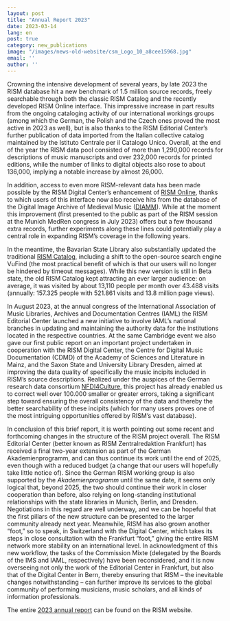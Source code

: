```yaml
---
layout: post
title: "Annual Report 2023"
date: 2023-03-14
lang: en
post: true
category: new_publications
image: "/images/news-old-website/csm_Logo_10_a8cee15968.jpg"
email: ''
author: ''
---
```


Crowning the intensive development of several years, by late 2023 the RISM database hit a new benchmark of 1.5 million source records, freely searchable through both the classic RISM Catalog and the recently developed RISM Online interface. This impressive increase in part results from the ongoing cataloging activity of our international workings groups (among which the German, the Polish and the Czech ones proved the most active in 2023 as well), but is also thanks to the RISM Editorial Center’s further publication of data imported from the Italian collective catalog maintained by the Istituto Centrale per il Catalogo Unico. Overall, at the end of the year the RISM data pool consisted of more than 1,290,000 records for descriptions of music manuscripts and over 232,000 records for printed editions, while the number of links to digital objects also rose to about 136,000, implying a notable increase by almost 26,000.

In addition, access to even more RISM-relevant data has been made possible by the RISM Digital Center’s enhancement of [RISM Online](https://rism.online), thanks to which users of this interface now also receive hits from the database of the Digital Image Archive of Medieval Music ([DIAMM](https://www.diamm.ac.uk/)). While at the moment this improvement (first presented to the public as part of the RISM session at the Munich MedRen congress in July 2023) offers but a few thousand extra records, further experiments along these lines could potentially play a central role in expanding RISM’s coverage in the following years.

In the meantime, the Bavarian State Library also substantially updated the traditional [RISM Catalog](https://opac.rism.info), including a shift to the open-source search engine VuFind (the most practical benefit of which is that our users will no longer be hindered by timeout messages). While this new version is still in Beta state, the old RISM Catalog kept attracting an ever larger audience: on average, it was visited by about 13,110 people per month over 43.488 visits (annually: 157.325 people with 521.861 visits and 13.8 million page views).

In August 2023, at the annual congress of the International Association of Music Libraries, Archives and Documentation Centres (IAML) the RISM Editorial Center launched a new initiative to involve IAML’s national branches in updating and maintaining the authority data for the institutions located in the respective countries. At the same Cambridge event we also gave our first public report on an important project undertaken in cooperation with the RISM Digital Center, the Centre for Digital Music Documentation (CDMD) of the Academy of Sciences and Literature in Mainz, and the Saxon State and University Library Dresden, aimed at improving the data quality of specifically the music incipits included in RISM’s source descriptions. Realized under the auspices of the German research data consortium [NFDI4Culture](https://nfdi4culture.de/index.html), this project has already enabled us to correct well over 100.000 smaller or greater errors, taking a significant step toward ensuring the overall consistency of the data and thereby the better searchability of these incipits (which for many users proves one of the most intriguing opportunities offered by RISM’s vast database).

In conclusion of this brief report, it is worth pointing out some recent and forthcoming changes in the structure of the RISM project overall. The RISM Editorial Center (better known as RISM Zentralredaktion Frankfurt) has received a final two-year extension as part of the German Akademienprogramm, and can thus continue its work until the end of 2025, even though with a reduced budget (a change that our users will hopefully take little notice of). Since the German RISM working group is also supported by the _Akademienprogramm_ until the same date, it seems only logical that, beyond 2025, the two should continue their work in closer cooperation than before, also relying on long-standing institutional relationships with the state libraries in Munich, Berlin, and Dresden. Negotiations in this regard are well underway, and we can be hopeful that the first pillars of the new structure can be presented to the larger community already next year. Meanwhile, RISM has also grown another “foot,” so to speak, in Switzerland with the Digital Center, which takes its steps in close consultation with the Frankfurt “foot,” giving the entire RISM network more stability on an international level. In acknowledgment of this new workflow, the tasks of the Commission Mixte (delegated by the Boards of the IMS and IAML, respectively) have been reconsidered, and it is now overseeing not only the work of the Editorial Center in Frankfurt, but also that of the Digital Center in Bern, thereby ensuring that RISM – the inevitable changes notwithstanding – can further improve its services to the global community of performing musicians, music scholars, and all kinds of information professionals.

The entire [2023 annual report](/publications/annual-reports/2023.html) can be found on the RISM website.
